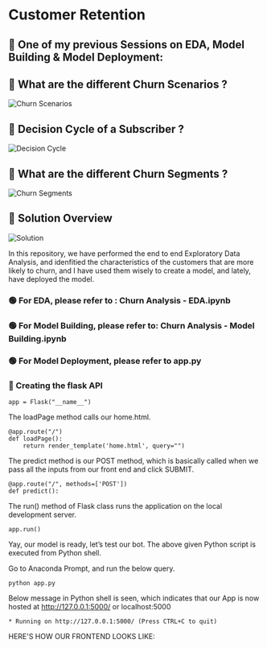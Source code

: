 # Customer Retention


## 🔴 One of my previous Sessions on EDA, Model Building & Model Deployment:




## 🔴 What are the different Churn Scenarios ?

![Churn Scenarios](https://raw.githubusercontent.com/pik1989/MLProject-Churn-Analysis-And-Prediction-Model/main/images/Telco2.JPG)

## 🔴 Decision Cycle of a Subscriber ?

![Decision Cycle](https://raw.githubusercontent.com/pik1989/MLProject-Churn-Analysis-And-Prediction-Model/main/images/Telco3.JPG)

## 🔴 What are the different Churn Segments ?

![Churn Segments](https://raw.githubusercontent.com/pik1989/MLProject-Churn-Analysis-And-Prediction-Model/main/images/Telco4.JPG)

## 🔴 Solution Overview

![Solution](https://raw.githubusercontent.com/pik1989/MLProject-Churn-Analysis-And-Prediction-Model/main/images/Telco5.JPG)

In this repository, we have performed the end to end Exploratory Data Analysis, and idenfitied the characteristics of the customers that are more likely to churn, and I have used them wisely to create a model, and lately, have deployed the model.

### 🟢 For EDA, please refer to : Churn Analysis - EDA.ipynb

### 🟢 For Model Building, please refer to: Churn Analysis - Model Building.ipynb

### 🟢 For Model Deployment, please refer to app.py

### 🔵 Creating the flask API

```
app = Flask("__name__")
```

The loadPage method calls our home.html.

```
@app.route("/")
def loadPage():
	return render_template('home.html', query="")
```

The predict method is our POST method, which is basically called when we pass all the inputs from our front end and click SUBMIT.

```
@app.route("/", methods=['POST'])
def predict():
```

The run() method of Flask class runs the application on the local development server.

```
app.run()
```

Yay, our model is ready, let’s test our bot.
The above given Python script is executed from Python shell.

Go to Anaconda Prompt, and run the below query.

```
python app.py
```

Below message in Python shell is seen, which indicates that our App is now hosted at http://127.0.0.1:5000/ or localhost:5000

```
* Running on http://127.0.0.1:5000/ (Press CTRL+C to quit)
```

HERE'S HOW OUR FRONTEND LOOKS LIKE:
